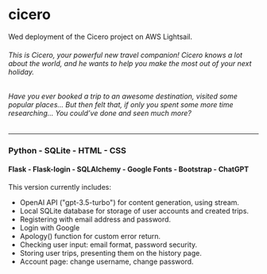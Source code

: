 # cicero

Wed deployment of the Cicero project on AWS Lightsail.

###### This is Cicero, your powerful new travel companion! Cicero knows a lot about the world, and he wants to help you make the most out of your next holiday.

###### Have you ever booked a trip to an awesome destination, visited some popular places… But then felt that, if only you spent some more time researching… You could’ve done and seen much more?

----------------------------------------------------------------------------------------------------------------------------

### Python - SQLite - HTML - CSS
#### Flask - Flask-login - SQLAlchemy - Google Fonts - Bootstrap - ChatGPT

This version currently includes:
- OpenAI API ("gpt-3.5-turbo") for content generation, using stream.
- Local SQLite database for storage of user accounts and created trips.
- Registering with email address and password.
- Login with Google
- Apology() function for custom error return.
- Checking user input: email format, password security.
- Storing user trips, presenting them on the history page.
- Account page: change username, change password.
